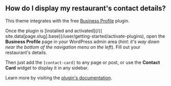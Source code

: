 ## <a name="business-profile"></a> How do I display my restaurant's contact details?

This theme integrates with the free [Business Profile](http://wordpress.org/plugins/business-profile/) plugin.

Once the plugin is [installed and activated](/{{ site.data[page.slug].base}}/user/getting-started/activate-plugins), open the **Business Profile** page in your WordPress admin area (*hint: it's way down near the bottom of the navigation menu on the left*). Fill out your restaurant's details.

Then just add the `[contact-card]` to any page or post, or use the **Contact Card** widget to display it in any sidebar.

Learn more by visiting the [plugin's documentation](/plugins/business-profile).
